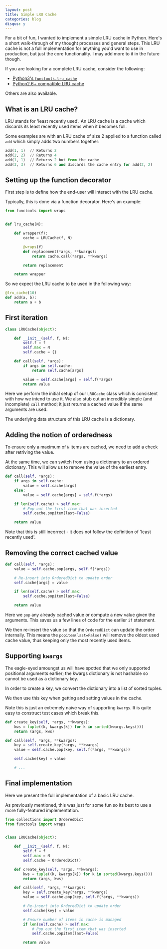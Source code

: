 ```yaml
---
layout: post
title: Simple LRU Cache 
categories: blog
disqus: y
---
```


For a bit of fun, I wanted to implement a simple LRU cache in Python. Here's a short walk-through of my thought processes and general steps.
This LRU cache is not a full implementation for anything you'd want to use in production, but just the core functionality.
I may add more to it in the future though.

If you are looking for a complete LRU cache, consider the following:

* [Python3's `functools.lru_cache`](https://docs.python.org/3/library/functools.html#functools.lru_cache)
* [Python2.6+ compatible LRU cache](https://github.com/jlhutch/pylru) 

Others are also available.

## What is an LRU cache?

LRU stands for 'least recently used'. An LRU cache is a cache which discards its least recently used items when it becomes full.

Some examples are with an LRU cache of size 2 applied to a function called `add` which simply adds two numbers together:

```python
add(1, 1)  // Returns 2
add(2, 2)  // Returns 4
add(1, 1)  // Returns 2 but from the cache
add(3, 3)  // Returns 6 and discards the cache entry for add(2, 2)
```

## Setting up the function decorator

First step is to define how the end-user will interact with the LRU cache.

Typically, this is done via a function decorator. Here's an example:

```python
from functools import wraps


def lru_cache(N):

    def wrapper(f):
        cache = LRUCache(f, N)

        @wraps(f)
        def replacement(*args, **kwargs):
            return cache.call(*args, **kwargs)

        return replacement

    return wrapper
```

So we expect the LRU cache to be used in the following way:

```python
@lru_cache(10)
def add(a, b):
    return a + b
```

## First iteration

```python
class LRUCache(object):

    def __init__(self, f, N):
        self.f = f
        self.max = N
        self.cache = {}

    def call(self, *args):
        if args in self.cache:
            return self.cache[args]

        value = self.cache[args] = self.f(*args)
        return value
```

Here we perform the initial setup of our `LRUCache` class which is consistent with how we intend to use it.
We also stub out an incredibly simple (and incomplete) `call` method; it just returns a cached value if the same arguments are used.

The underlying data structure of this LRU cache is a dictionary.

## Adding the notion of orderedness

To ensure only a maximum of `N` items are cached, we need to add a check after retriving the value.

At the same time, we can switch from using a dictionary to an ordered dictionary. This will allow us to remove the value of the earliest entry.

```python
def call(self, *args):
    if args in self.cache:
        value = self.cache[args]
    else:
        value = self.cache[args] = self.f(*args)

    if len(self.cache) > self.max:
        # Pop out the first item that was inserted
        self.cache.popitem(last=False)

    return value
```

Note that this is still incorrect - it does not follow the definition of 'least recently used'.

## Removing the correct cached value

```python
def call(self, *args):
    value = self.cache.pop(args, self.f(*args))

    # Re-insert into OrderedDict to update order
    self.cache[args] = value

    if len(self.cache) > self.max:
        self.cache.popitem(last=False)

    return value
```

Here we `pop` any already cached value or compute a new value given the arguments. This saves us a few lines of code for the earlier `if` statement.

We then re-insert the value so that the `OrderedDict` can update the order internally. This means the `popitem(last=False)` will remove the oldest used cache value, thus keeping only the most recently used items.

## Supporting `kwargs`

The eagle-eyed amoungst us will have spotted that we only supported positional arguments earlier; the kwargs dictionary is not hashable so cannot be used as a dictionary key.

In order to create a key, we convert the dictionary into a list of sorted tuples.

We then use this key when getting and setting values in the cache.

Note this is just an extremely naive way of supporting `kwargs`. It is quite easy to construct test cases which break this.

```python
def create_key(self, *args, **kwargs):
    kws = tuple((k, kwargs[k]) for k in sorted(kwargs.keys()))
    return (args, kws)

def call(self, *args, **kwargs):
    key = self.create_key(*args, **kwargs)
    value = self.cache.pop(key, self.f(*args, **kwargs))

    self.cache[key] = value

    # ...
```

## Final implementation 

Here we present the full implementation of a basic LRU cache.

As previously mentioned, this was just for some fun so its best to use a more fully-featured implementation.

```python
from collections import OrderedDict
from functools import wraps


class LRUCache(object):

    def __init__(self, f, N):
        self.f = f
        self.max = N
        self.cache = OrderedDict()

    def create_key(self, *args, **kwargs):
        kws = tuple((k, kwargs[k]) for k in sorted(kwargs.keys()))
        return (args, kws)

    def call(self, *args, **kwargs):
        key = self.create_key(*args, **kwargs)
        value = self.cache.pop(key, self.f(*args, **kwargs))

        # Re-insert into OrderedDict to update order
        self.cache[key] = value

        # Ensure number of items in cache is managed
        if len(self.cache) > self.max:
            # Pop out the first item that was inserted
            self.cache.popitem(last=False)

        return value
```
